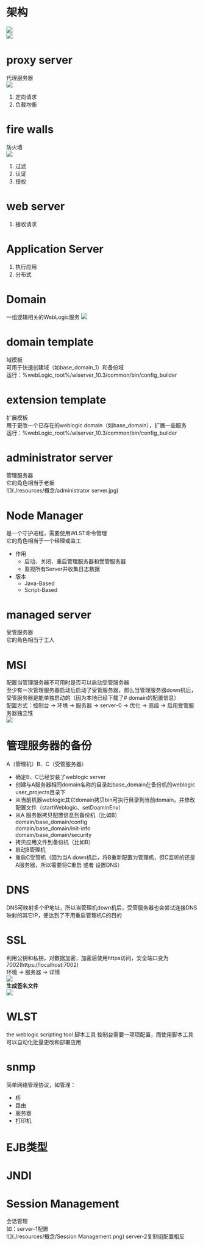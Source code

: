 # 架构  
![](resources/概念/架构1.png)   
![](./resources/概念/架构2.png)  

# proxy server  
代理服务器  
![](./resources/概念/代理服务器.png)  
1. 定向请求
2. 负载均衡

# fire walls
防火墙  
![](./resources/概念/防火墙.png)  
1. 过滤
2. 认证
3. 授权

# web server  
1. 接收请求

# Application Server
1. 执行应用
2. 分布式

# Domain
一组逻辑相关的WebLogic服务
![](./resources/概念/Domain.png)  

# domain template  
域模板  
可用于快速创建域（如base_domain_1）和备份域  
运行：%webLogic_root%/wlserver_10.3/common/bin/config_builder  
# extension template  
扩展模板  
用于更改一个已存在的weblogic domain（如base_domain），扩展一些服务  
运行：%webLogic_root%/wlserver_10.3/common/bin/config_builder  

# administrator server  
管理服务器  
它的角色相当于老板  
![](./resources/概念/administrator server.jpg)  

# Node Manager  
是一个守护进程，需要使用WLST命令管理  
它的角色相当于一个经理或监工  
+ 作用  
    + 启动、关闭、重启管理服务器和受管服务器  
    + 监视所有Server并收集日志数据   
+ 版本  
    + Java-Based  
    + Script-Based  

# managed server
受管服务器  
它的角色相当于工人  

# MSI
配置当管理服务器不可用时是否可以启动受管服务器  
至少有一次管理服务器启动后启动了受管服务器，那么当管理服务器down机后，受管服务器是能单独启动的（因为本地已经下载了# domain的配置信息）  
配置方式：控制台 -> 环境 -> 服务器 -> server-0 -> 优化 -> 高级 -> 启用受管服务器独立性  
![](./resources/概念/MSI.png)  

# 管理服务器的备份
A（管理机）B、C（受管服务器）  
+ 确定B、C已经安装了weblogic server 
+ 创建与A服务器相同domain名称的目录如base_domain在备份机的weblogic user_projects目录下
+ 从当前机器weblogic其它domain拷贝bin可执行目录到当前domain，并修改配置文件（startWeblogic、setDoaminEnv）
+ 从A	服务器拷贝配置信息到备份机（比如B）  
domain/base_domain/config  
domain/base_domain/init-info  
domain/base_domain/security  
+ 拷贝应用文件到备份机（比如B）  
+ 启动B管理机
+ 重启C受管机（因为当A down机后，将B重新配置为管理机，但C监听的还是A服务器，所以需要将C重启 或者 设置DNS）

# DNS  
DNS可映射多个IP地址，所以当管理机down机后，受管服务器也会尝试连接DNS映射的其它IP，便达到了不用重启管理机C的目的  

# SSL  
利用公钥和私钥，对数据加密，加密后使用https访问，安全端口变为7002(https://localhost:7002)  
环境 -> 服务器 -> 详情  
![](./resources/概念/SSL.png)  
**生成签名文件**  
![](./resources/概念/生成签名文件.png)

# WLST
the weblogic scripting tool 脚本工具
控制台需要一项项配置，而使用脚本工具可以自动化批量更改和部署应用

# snmp
简单网络管理协议，如管理：  
+ 桥
+ 路由
+ 服务器
+ 打印机
# EJB类型

# JNDI

# Session Management
会话管理  
如：server-1配置  
![](./resources/概念/Session Management.png)
server-2复制组配置相反  
